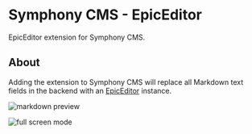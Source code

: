 Symphony CMS - EpicEditor
=========================

EpicEditor extension for Symphony CMS.

About
-----

Adding the extension to Symphony CMS will replace all Markdown text fields in the backend with an [EpicEditor][ee] instance.

![markdown preview](https://raw.github.com/tmslnz/SymphonyCMS-EpicEditor/screenshots/preview.png)

![full screen mode](https://raw.github.com/tmslnz/SymphonyCMS-EpicEditor/screenshots/fullscreen.png)


[ee]: http://oscargodson.github.com/EpicEditor/
